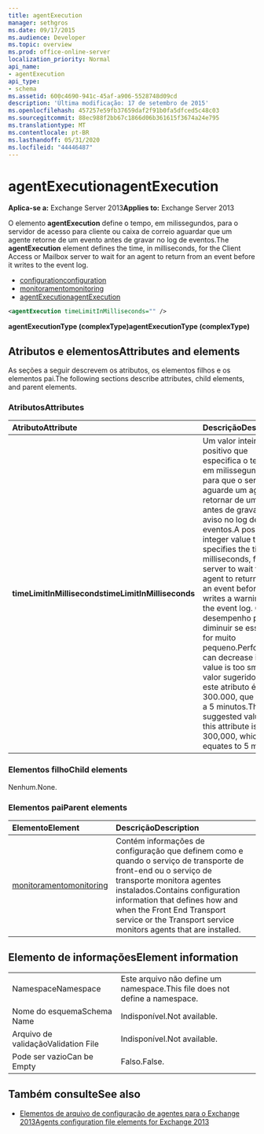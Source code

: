 ```yaml
---
title: agentExecution
manager: sethgros
ms.date: 09/17/2015
ms.audience: Developer
ms.topic: overview
ms.prod: office-online-server
localization_priority: Normal
api_name:
- agentExecution
api_type:
- schema
ms.assetid: 600c4690-941c-45af-a906-5528748d09cd
description: 'Última modificação: 17 de setembro de 2015'
ms.openlocfilehash: 457257e59fb37659daf2f91b0fa5dfced5c48c03
ms.sourcegitcommit: 88ec988f2bb67c1866d06b361615f3674a24e795
ms.translationtype: MT
ms.contentlocale: pt-BR
ms.lasthandoff: 05/31/2020
ms.locfileid: "44446487"
---
```

# <a name="agentexecution"></a><span data-ttu-id="4e373-103">agentExecution</span><span class="sxs-lookup"><span data-stu-id="4e373-103">agentExecution</span></span>
  
<span data-ttu-id="4e373-104">**Aplica-se a:** Exchange Server 2013</span><span class="sxs-lookup"><span data-stu-id="4e373-104">**Applies to:** Exchange Server 2013</span></span> 
  
<span data-ttu-id="4e373-105">O elemento **agentExecution** define o tempo, em milissegundos, para o servidor de acesso para cliente ou caixa de correio aguardar que um agente retorne de um evento antes de gravar no log de eventos.</span><span class="sxs-lookup"><span data-stu-id="4e373-105">The **agentExecution** element defines the time, in milliseconds, for the Client Access or Mailbox server to wait for an agent to return from an event before it writes to the event log.</span></span> 
  
- [<span data-ttu-id="4e373-106">configuration</span><span class="sxs-lookup"><span data-stu-id="4e373-106">configuration</span></span>](configuration.md)  
- [<span data-ttu-id="4e373-107">monitoramento</span><span class="sxs-lookup"><span data-stu-id="4e373-107">monitoring</span></span>](monitoring.md)
- [<span data-ttu-id="4e373-108">agentExecution</span><span class="sxs-lookup"><span data-stu-id="4e373-108">agentExecution</span></span>](agentexecution.md)
  
```XML
<agentExecution timeLimitInMilliseconds="" />
```

<span data-ttu-id="4e373-109">**agentExecutionType (complexType)**</span><span class="sxs-lookup"><span data-stu-id="4e373-109">**agentExecutionType (complexType)**</span></span>

## <a name="attributes-and-elements"></a><span data-ttu-id="4e373-110">Atributos e elementos</span><span class="sxs-lookup"><span data-stu-id="4e373-110">Attributes and elements</span></span>

<span data-ttu-id="4e373-111">As seções a seguir descrevem os atributos, os elementos filhos e os elementos pai.</span><span class="sxs-lookup"><span data-stu-id="4e373-111">The following sections describe attributes, child elements, and parent elements.</span></span>
  
### <a name="attributes"></a><span data-ttu-id="4e373-112">Atributos</span><span class="sxs-lookup"><span data-stu-id="4e373-112">Attributes</span></span>

|<span data-ttu-id="4e373-113">**Atributo**</span><span class="sxs-lookup"><span data-stu-id="4e373-113">**Attribute**</span></span>|<span data-ttu-id="4e373-114">**Descrição**</span><span class="sxs-lookup"><span data-stu-id="4e373-114">**Description**</span></span>|
|:-----|:-----|
|<span data-ttu-id="4e373-115">**timeLimitInMilliseconds**</span><span class="sxs-lookup"><span data-stu-id="4e373-115">**timeLimitInMilliseconds**</span></span> <br/> |<span data-ttu-id="4e373-116">Um valor inteiro positivo que especifica o tempo, em milissegundos, para que o servidor aguarde um agente retornar de um evento antes de gravar um aviso no log de eventos.</span><span class="sxs-lookup"><span data-stu-id="4e373-116">A positive integer value that specifies the time, in milliseconds, for the server to wait for an agent to return from an event before it writes a warning to the event log.</span></span> <span data-ttu-id="4e373-117">O desempenho pode diminuir se esse valor for muito pequeno.</span><span class="sxs-lookup"><span data-stu-id="4e373-117">Performance can decrease if this value is too small.</span></span> <span data-ttu-id="4e373-118">O valor sugerido para este atributo é 300.000, que é igual a 5 minutos.</span><span class="sxs-lookup"><span data-stu-id="4e373-118">The suggested value for this attribute is 300,000, which equates to 5 minutes.</span></span>  <br/> |
   
### <a name="child-elements"></a><span data-ttu-id="4e373-119">Elementos filho</span><span class="sxs-lookup"><span data-stu-id="4e373-119">Child elements</span></span>

<span data-ttu-id="4e373-120">Nenhum.</span><span class="sxs-lookup"><span data-stu-id="4e373-120">None.</span></span>
  
### <a name="parent-elements"></a><span data-ttu-id="4e373-121">Elementos pai</span><span class="sxs-lookup"><span data-stu-id="4e373-121">Parent elements</span></span>

|<span data-ttu-id="4e373-122">**Elemento**</span><span class="sxs-lookup"><span data-stu-id="4e373-122">**Element**</span></span>|<span data-ttu-id="4e373-123">**Descrição**</span><span class="sxs-lookup"><span data-stu-id="4e373-123">**Description**</span></span>|
|:-----|:-----|
|[<span data-ttu-id="4e373-124">monitoramento</span><span class="sxs-lookup"><span data-stu-id="4e373-124">monitoring</span></span>](monitoring.md) <br/> |<span data-ttu-id="4e373-125">Contém informações de configuração que definem como e quando o serviço de transporte de front-end ou o serviço de transporte monitora agentes instalados.</span><span class="sxs-lookup"><span data-stu-id="4e373-125">Contains configuration information that defines how and when the Front End Transport service or the Transport service monitors agents that are installed.</span></span>  <br/> |
   
## <a name="element-information"></a><span data-ttu-id="4e373-126">Elemento de informações</span><span class="sxs-lookup"><span data-stu-id="4e373-126">Element information</span></span>

|||
|:-----|:-----|
|<span data-ttu-id="4e373-127">Namespace</span><span class="sxs-lookup"><span data-stu-id="4e373-127">Namespace</span></span>  <br/> |<span data-ttu-id="4e373-128">Este arquivo não define um namespace.</span><span class="sxs-lookup"><span data-stu-id="4e373-128">This file does not define a namespace.</span></span>  <br/> |
|<span data-ttu-id="4e373-129">Nome do esquema</span><span class="sxs-lookup"><span data-stu-id="4e373-129">Schema Name</span></span>  <br/> |<span data-ttu-id="4e373-130">Indisponível.</span><span class="sxs-lookup"><span data-stu-id="4e373-130">Not available.</span></span>  <br/> |
|<span data-ttu-id="4e373-131">Arquivo de validação</span><span class="sxs-lookup"><span data-stu-id="4e373-131">Validation File</span></span>  <br/> |<span data-ttu-id="4e373-132">Indisponível.</span><span class="sxs-lookup"><span data-stu-id="4e373-132">Not available.</span></span>  <br/> |
|<span data-ttu-id="4e373-133">Pode ser vazio</span><span class="sxs-lookup"><span data-stu-id="4e373-133">Can be Empty</span></span>  <br/> |<span data-ttu-id="4e373-134">Falso.</span><span class="sxs-lookup"><span data-stu-id="4e373-134">False.</span></span>  <br/> |
   
## <a name="see-also"></a><span data-ttu-id="4e373-135">Também consulte</span><span class="sxs-lookup"><span data-stu-id="4e373-135">See also</span></span>

- [<span data-ttu-id="4e373-136">Elementos de arquivo de configuração de agentes para o Exchange 2013</span><span class="sxs-lookup"><span data-stu-id="4e373-136">Agents configuration file elements for Exchange 2013</span></span>](agents-configuration-file-elements-for-exchange-2013.md)

